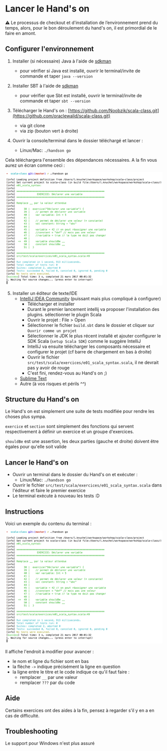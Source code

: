 # Lancer le Hand's on

:warning: Le processus de checkout et d'installation de l’environnement  prend du temps, alors, pour le bon déroulement du hand's on, il est primordial de le faire en amont.

## Configurer l'environnement

1. Installer (si nécessaire) Java à l'aide de [sdkman](https://sdkman.io/)
    - pour vérifier si Java est installé, ouvrir le terminal/invite de commande et taper `java --version`
    
2. Installer SBT à l'aide de [sdkman](https://sdkman.io/)
    - pour vérifier que Sbt est installé, ouvrir le terminal/invite de commande et taper `sbt --version`
3. Télécharger le Hand's on : [https://github.com/Noobzik/scala-class.git](https://github.com/oraclewalid/scala-class.git)
    - via git clone
    - via zip (bouton vert à droite)
4. Ouvrir la console/terminal dans le dossier téléchargé et lancer :
    - Linux/Mac: `./handson go`

Cela téléchargera l'ensemble des dépendances nécessaires. A la fin vous aurez un écran comme ceci :

![handson-terminal](docs/assets/handson-terminal.png)

5. Installer un éditeur de texte/IDE
    - [IntelliJ IDEA Community](https://www.jetbrains.com/idea/download/) (puissant mais plus compliqué à configurer)
        - Télécharger et installer
        - Durant le premier lancement intellij va proposer l'installation des plugins. sélectionner le plugin Scala
        - Ouvrir le projet : File > Open
        - Sélectionner le fichier `build.sbt` dans le dossier et cliquer sur `Ouvrir comme un projet`
        - Sélectionner le JDK le plus récent installé et ajouter configurer le SDK Scala (`setup Scala SDK`) comme le suggère IntelliJ
        - IntelliJ va ensuite télécharger les composants nécessaire et configurer le projet (cf barre de chargement en bas à droite)
        - Ouvrir le fichier `src/test/scala/exercices/e01_scala_syntax.scala`, il ne devrait pas y avoir de rouge
        - C'est fini, rendez-vous au Hand's on ;)
    - [Sublime Text](https://www.sublimetext.com/3)
    - Autre (à vos risques et périls ^^)

## Structure du Hand's on

Le Hand's on est simplement une suite de tests modifiée pour rendre les choses plus sympa.

`exercice` et `section` sont simplement des fonctions qui servent respectivement à définir un exercice et un groupe d'exercices.

`shouldBe` est une assertion, les deux parties (gauche et droite) doivent être égales pour qu'elle soit valide

## Lancer le Hand's on

- Ouvrir un terminal dans le dossier du Hand's on et exécuter :
    - Linux/Mac: `./handson go`
- Ouvrir le fichier `src/test/scala/exercices/e01_scala_syntax.scala` dans l'éditeur et faire le premier exercice
- Le terminal exécute à nouveau les tests :D

## Instructions

Voici un exemple du contenu du terminal :

![handson-terminal](docs/assets/handson-terminal.png)

Il affiche l'endroit à modifier pour avancer :

- le nom et ligne du fichier sont en bas
- la flèche `->` indique précisément la ligne en question
- la ligne entre le titre et le code indique ce qu'il faut faire :
    - remplacer `__` par une valeur
    - remplacer `???` par du code

## Aide

Certains exercices ont des aides à la fin, pensez à regarder s'il y en a en cas de difficulté.

## Troubleshooting

Le support pour Windows n'est plus assuré
